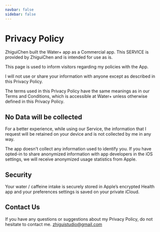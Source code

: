 ```yaml
---
navbar: false
sidebar: false
---
```


# Privacy Policy

ZhiguiChen built the Water+ app as a Commercial app. This SERVICE is provided by ZhiguiChen and is intended for use as is.

This page is used to inform visitors regarding my policies with the App.

I will not use or share your information with anyone except as described in this Privacy Policy.

The terms used in this Privacy Policy have the same meanings as in our Terms and Conditions, which is accessible at Water+ unless otherwise defined in this Privacy Policy.

## No Data will be collected

For a better experience, while using our Service, the information that I request will be retained on your device and is not collected by me in any way.

The app doesn't collect any information used to identify you. If you have opted-in to share anonymized information with app developers in the iOS settings, we will receive anonymized usage statistics from Apple.

## Security
Your water / caffeine intake is securely stored in Apple’s encrypted Health app and your preferences settings is saved on your private iCloud.

## Contact Us

If you have any questions or suggestions about my Privacy Policy, do not hesitate to contact me. [zhiguistudio@gmail.com](mailto:zhiguistudio@gmail.com)
